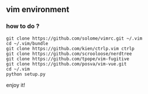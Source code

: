 
## vim environment

### how to do ?

```shell
git clone https://github.com/solome/vimrc.git ~/.vim
cd ~/.vim/bundle
git clone https://github.com/kien/ctrlp.vim ctrlp
git clone https://github.com/scrooloose/nerdtree
git clone https://github.com/tpope/vim-fugitive
git clone https://github.com/posva/vim-vue.git
cd ~/.vim
python setup.py
```

enjoy it!


